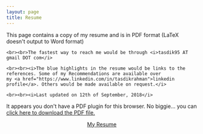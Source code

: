 ```yaml
---
layout: page
title: Resume
---
```


<link rel="stylesheet" href="//maxcdn.bootstrapcdn.com/font-awesome/4.5.0/css/font-awesome.min.css"><link rel="stylesheet" href="https://maxcdn.bootstrapcdn.com/font-awesome/4.5.0/css/font-awesome.min.css">

<p class="message">
    This page contains a copy of my resume and is in PDF format (LaTeX doesn't output to Word format)

    <br><br>The fastest way to reach me would be through <i>tasdik95 AT gmail DOT com</i>

    <br><br><i>The blue highlights in the resume would be links to the references. Some of my Recommendations are available over 
    my <a href="https://www.linkedin.com/in/tasdikrahman">linkedin profile</a>. Others would be made available on request.</i>

    <br><br><i>Last updated on 12th of September, 2018</i>

</p>



<object data="//tasdikrahman.me/resume/tasdik_rahman_cv.pdf" type="application/pdf" width="100%" height="1000px">
   <p>It appears you don't have a PDF plugin for this browser.
     No biggie... you can <a href="http://tasdikrahman.me/resume/tasdik_rahman_cv.pdf">click here to
   download the PDF file.</a>

   <center><a href="//tasdikrahman.me/resume/tasdik_rahman_cv.pdf" target="_blank"><i class="fa fa-file-pdf-o fa-2x" aria-hidden="true"></i>  My Resume</a></center>
   </p>
</object>

<br><br>
